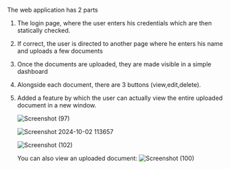 The web application has 2 parts
1. The login page, where the user enters his credentials which are then statically checked.
2. If correct, the user is directed to another page where he enters his name and uploads a few documents
3. Once the documents are uploaded, they are made visible in a simple dashboard
4. Alongside each document, there are 3 buttons (view,edit,delete).
5. Added a feature by which the user can actually view the entire uploaded document in a new window.

   ![Screenshot (97)](https://github.com/user-attachments/assets/7a72907a-bb29-405e-a403-6ed99b19ab3f)
   
   ![Screenshot 2024-10-02 113657](https://github.com/user-attachments/assets/234898b4-46e0-42be-bda6-938219e487a9)
   
   ![Screenshot (102)](https://github.com/user-attachments/assets/36866114-3b41-4165-99d9-a4980d0f3df2)

   You can also view an uploaded document:
   ![Screenshot (100)](https://github.com/user-attachments/assets/db9a018b-9c79-4934-86e8-610493000c90)
